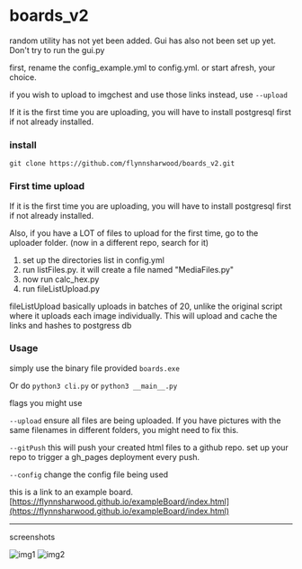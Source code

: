 # boards_v2


random utility has not yet been added. Gui has also not been set up yet. Don't try to run the gui.py

first, rename the config_example.yml to config.yml. or start afresh, your choice.

if you wish to upload to imgchest and use those links instead, use `--upload`

If it is the first time you are uploading, you will have to install postgresql first if not already installed. 

### install

`git clone https://github.com/flynnsharwood/boards_v2.git`

### First time upload
If it is the first time you are uploading, you will have to install postgresql first if not already installed. 

Also, if you have a LOT of files to upload for the first time, go to the uploader folder. (now in a different repo, search for it)

1. set up the directories list in config.yml
1. run listFiles.py. it will create a file named "MediaFiles.py"
2. now run calc_hex.py
3. run fileListUpload.py

fileListUpload basically uploads in batches of 20, unlike the original script where it uploads each image individually. This will upload and cache the links and hashes to postgress db

### Usage
simply use the binary file provided `boards.exe` 

Or do `python3 cli.py` or `python3 __main__.py`

flags you might use

`--upload` ensure all files are being uploaded. If you have pictures with the same filenames in different folders, you might need to fix this.

`--gitPush` this will push your created html files to a github repo. set up your repo to trigger a gh_pages deployment every push.

`--config` change the config file being used


this is a link to an example board. [https://flynnsharwood.github.io/exampleBoard/index.html](https://flynnsharwood.github.io/exampleBoard/index.html) 

---

screenshots

![img1](image.png)
![img2](image-1.png)